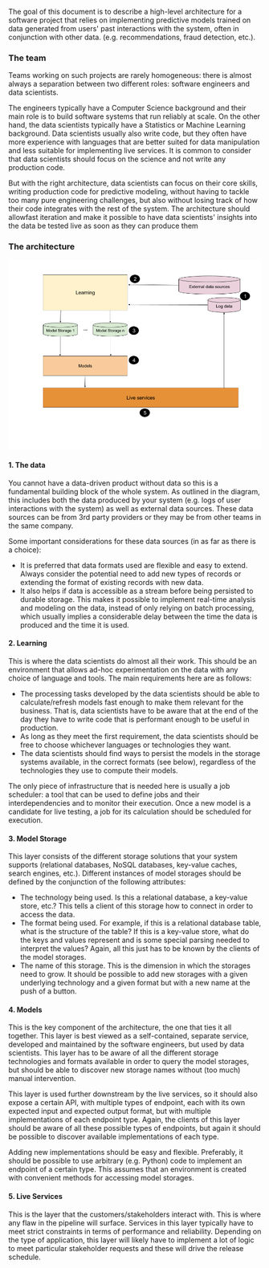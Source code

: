 The goal of this document is to describe a high-level architecture for a software project that relies on implementing predictive models trained on data generated from users' past interactions with the system, often in conjunction with other data. (e.g. recommendations, fraud detection, etc.).

### The team
Teams working on such projects are rarely homogeneous: there is almost always a separation between two different roles: software engineers and data scientists.

The engineers typically have a Computer Science background and their main role is to build software systems that run reliably at scale. On the other hand, the data scientists typically have a Statistics or Machine Learning background. Data scientists usually also write code, but they often have more experience with languages that are better suited for data manipulation and less suitable for implementing live services. It is common to consider that data scientists should focus on the science and not write any production code.

But with the right architecture, data scientists can focus on their core skills, writing production code for predictive modeling, without having to tackle too many pure engineering challenges, but also without losing track of how their code integrates with the rest of the system. The architecture should allowfast iteration and make it possible to have data scientists' insights into the data be tested live as soon as they can produce them

### The architecture
![Architecture Diagram](resources/data-product-architecture.png)

#### 1. The data
You cannot have a data-driven product without data so this is a fundamental building block of the whole system. As outlined in the diagram, this includes both the data produced by your system (e.g. logs of user interactions with the system) as well as external data sources. These data sources can be from 3rd party providers or they may be from other teams in the same company.

Some important considerations for these data sources (in as far as there is a choice):
* It is preferred that data formats used are flexible and easy to extend. Always consider the potential need to add new types of records or extending the format of existing records with new data.
* It also helps if data is accessible as a stream before being persisted to durable storage. This makes it possible to implement real-time analysis and modeling on the data, instead of only relying on batch processing, which usually implies a considerable delay between the time the data is produced and the time it is used.

#### 2. Learning
This is where the data scientists do almost all their work. This should be an environment that allows ad-hoc experimentation on the data with any choice of language and tools. The main requirements here are as follows:
* The processing tasks developed by the data scientists should be able to calculate/refresh models fast enough to make them relevant for the business. That is, data scientists have to be aware that at the end of the day they have to write code that is performant enough to be useful in production.
* As long as they meet the first requirement, the data scientists should be free to choose whichever languages or technologies they want.
* The data scientists should find ways to persist the models in the storage systems available, in the correct formats (see below), regardless of the technologies they use to compute their models.

The only piece of infrastructure that is needed here is usually a job scheduler: a tool that can be used to define jobs and their interdependencies and to monitor their execution. Once a new model is a candidate for live testing, a job for its calculation should be scheduled for execution.

#### 3. Model Storage
This layer consists of the different storage solutions that your system supports (relational databases, NoSQL databases, key-value caches, search engines, etc.).
Different instances of model storages should be defined by the conjunction of the following attributes:
* The technology being used. Is this a relational database, a key-value store, etc.? This tells a client of this storage how to connect in order to access the data.
* The format being used. For example, if this is a relational database table, what is the structure of the table? If this is a key-value store, what do the keys and values represent and is some special parsing needed to interpret the values? Again, all this just has to be known by the clients of the model storages.
* The name of this storage. This is the dimension in which the storages need to grow. It should be possible to add new storages with a given underlying technology and a given format but with a new name at the push of a button.

#### 4. Models
This is the key component of the architecture, the one that ties it all together. This layer is best viewed as a self-contained, separate service, developed and maintained by the software engineers, but used by data scientists.
This layer has to be aware of all the different storage technologies and formats available in order to query the model storages, but should be able to discover new storage names without (too much) manual intervention.

This layer is used further downstream by the live services, so it should also expose a certain API, with multiple types of endpoint, each with its own expected input and expected output format, but with multiple implementations of each endpoint type. Again, the clients of this layer should be aware of all these possible types of endpoints, but again it should be possible to discover available implementations of each type.

Adding new implementations should be easy and flexible. Preferably, it should be possible to use arbitrary (e.g. Python) code to implement an endpoint of a certain type. This assumes that an environment is created with convenient methods for accessing model storages.

#### 5. Live Services
This is the layer that the customers/stakeholders interact with. This is where any flaw in the pipeline will surface. Services in this layer typically have to meet strict constraints in terms of performance and reliability. Depending on the type of application, this layer will likely have to implement a lot of logic to meet particular stakeholder requests and these will drive the release schedule. 


